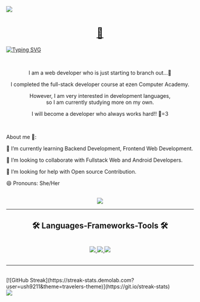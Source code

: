 <img src="https://capsule-render.vercel.app/api?type=waving&color=ffa500&height=150&section=header" />

<h1 align="center">
  <a href="포트폴리오 사이트">
    🐥
  </a>
</h1>


[![Typing SVG](https://readme-typing-svg.demolab.com?font=Seymour+One&size=23&pause=1000&color=F7933F&center=true&vCenter=true&random=false&width=850&lines=A+passionate+Web+Developer+from+South+Korea)](https://git.io/typing-svg)


<br/>

<div align="center">
  <p>I am a web developer who is just starting to branch out...🐣</p>
  <p>I completed the full-stack developer course at ezen Computer Academy.</p>
  <p>However, I am very interested in development languages,<br/>
    so I am currently studying more on my own.</p>
  <p>I will become a developer who always works hard!! 🐤=3</p>
</div>

<br/>

<div>
  <p>About me 🐥:</p>
  <p>🌱 I’m currently learning Backend Development, Frontend Web Development.</p>
  <p>👯 I’m looking to collaborate with Fullstack Web and Android Developers.</p>
  <p>🤔 I’m looking for help with Open source Contribution.</p>
  <p>😄 Pronouns: She/Her</p>
</div>

<br/>

<div align="center">
  <a href="mailto:pg.ush9211@gmail.com">
    <img src="https://skillicons.dev/icons?i=gmail">
  </a>
</div>

<hr/>

<h2 align="center">🛠 Languages-Frameworks-Tools 🛠</h2>

<br/>

<div align="center">
  <a href="https://skillicons.dev">
    <img src="https://skillicons.dev/icons?i=java,javascript,jquery,html,css,vscode,git,github,figma,aws">
    <img src="https://skillicons.dev/icons?i=react,nodejs,bootstrap,mysql,vscode,spring,eclipse,firebase,linux,postman">
    <img src="https://skillicons.dev/icons?i=materialui,maven,docker,gradle,linux,npm,ps,powershell,windows,yarn">
  </a>
</div>
<br/>
<hr/>
<br/>
[![GitHub Streak](https://streak-stats.demolab.com?user=ush9211&theme=travelers-theme)](https://git.io/streak-stats)
<br/>

<img src="https://capsule-render.vercel.app/api?type=waving&color=ffa500&height=150&section=footer" />
